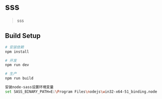 # sss

> sss

## Build Setup

``` bash
# 安装依赖
npm install

# 开发
npm run dev

# 生产
npm run build

安装node-sass设置环境变量
set SASS_BINARY_PATH=E:\Program Files\nodejs\win32-x64-51_binding.node

